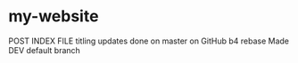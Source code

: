 # my-website

POST INDEX FILE titling
updates done on master on GitHub b4 rebase
Made DEV default branch
